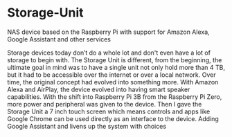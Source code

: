 # Storage-Unit
NAS device based on the Raspberry Pi with support for Amazon Alexa, Google Assistant and other services


Storage devices today don’t do a whole lot and don't even have a lot of storage to begin with. The Storage Unit is different, from the beginning, the ultimate goal in mind was to have a single unit not only hold more than 4 TB, but it had to be accessible over the internet or over a local network. Over time, the original concept had evolved into something more. With Amazon Alexa and AirPlay, the device evolved into having smart speaker capabilities. With the shift into Raspberry Pi 3B from the Raspberry Pi Zero, more power and peripheral was given to the device. Then I gave the Storage Unit a 7 inch touch screen which means controls and apps like Google Chrome can be used directly as an interface to the device. Adding Google Assistant and livens up the system with choices

